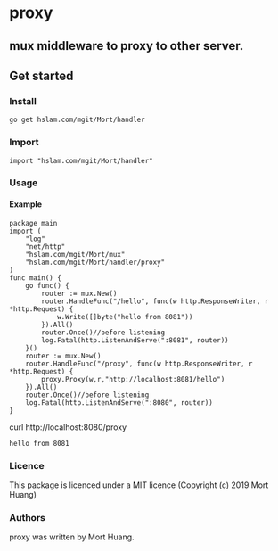 # proxy
## mux middleware to proxy to other server.

## Get started

### Install
```
go get hslam.com/mgit/Mort/handler
```
### Import
```
import "hslam.com/mgit/Mort/handler"
```
### Usage
#### Example
```
package main
import (
	"log"
	"net/http"
	"hslam.com/mgit/Mort/mux"
	"hslam.com/mgit/Mort/handler/proxy"
)
func main() {
	go func() {
		router := mux.New()
		router.HandleFunc("/hello", func(w http.ResponseWriter, r *http.Request) {
			w.Write([]byte("hello from 8081"))
		}).All()
		router.Once()//before listening
		log.Fatal(http.ListenAndServe(":8081", router))
	}()
	router := mux.New()
	router.HandleFunc("/proxy", func(w http.ResponseWriter, r *http.Request) {
		proxy.Proxy(w,r,"http://localhost:8081/hello")
	}).All()
	router.Once()//before listening
	log.Fatal(http.ListenAndServe(":8080", router))
}
```
curl http://localhost:8080/proxy
```
hello from 8081
```

### Licence
This package is licenced under a MIT licence (Copyright (c) 2019 Mort Huang)


### Authors
proxy was written by Mort Huang.


